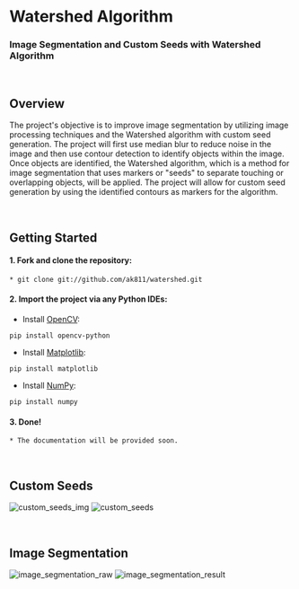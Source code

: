 # Watershed Algorithm

### Image Segmentation and Custom Seeds with Watershed Algorithm

<br>

## Overview
The project's objective is to improve image segmentation by utilizing image processing techniques and the Watershed algorithm with custom seed generation. The project will first use median blur to reduce noise in the image and then use contour detection to identify objects within the image. Once objects are identified, the Watershed algorithm, which is a method for image segmentation that uses markers or "seeds" to separate touching or overlapping objects, will be applied. The project will allow for custom seed generation by using the identified contours as markers for the algorithm.

<br>

## Getting Started
#### 1. Fork and clone the repository:
  ```
  * git clone git://github.com/ak811/watershed.git
  ```
#### 2. Import the project via any Python IDEs:
  * Install [OpenCV](https://github.com/opencv/opencv):
  ``` 
  pip install opencv-python
  ```
  * Install [Matplotlib](https://github.com/matplotlib/matplotlib):
  ```
  pip install matplotlib
  ```
  * Install [NumPy](https://github.com/numpy/numpy):
  ```
  pip install numpy
  ```  
#### 3. Done!
  ```
  * The documentation will be provided soon.
  ```
  
<!-- View Documentation -->

<br>

## Custom Seeds
![custom_seeds_img](https://user-images.githubusercontent.com/44924596/201231281-d7c5876f-a45e-4733-9bc5-4c31c679d0d7.png)
![custom_seeds](https://user-images.githubusercontent.com/44924596/201231427-9051af5b-87f4-4415-a805-4023f109153a.png)

<br>

## Image Segmentation 
![image_segmentation_raw](https://user-images.githubusercontent.com/44924596/201232823-2588632f-1be7-41c2-9ae2-c69d5459f048.png)
![image_segmentation_result](https://user-images.githubusercontent.com/44924596/201232849-e8397e38-c67b-4f27-b77e-4a4c39cb7a5b.png)

